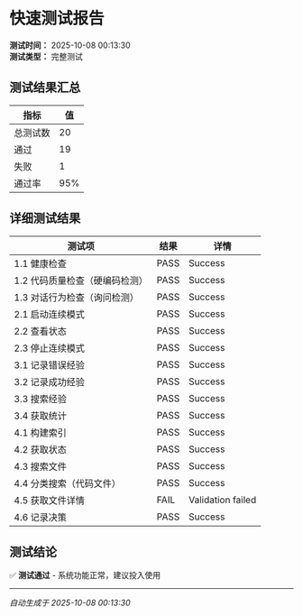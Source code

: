 # 快速测试报告

**测试时间：** 2025-10-08 00:13:30  
**测试类型：** 完整测试

## 测试结果汇总

| 指标 | 值 |
|------|-----|
| 总测试数 | 20 |
| 通过 | 19 |
| 失败 | 1 |
| 通过率 | 95% |

## 详细测试结果

| 测试项 | 结果 | 详情 |
|--------|------|------|
| 1.1 健康检查 | PASS | Success |
 | 1.2 代码质量检查（硬编码检测） | PASS | Success |
 | 1.3 对话行为检查（询问检测） | PASS | Success |
 | 2.1 启动连续模式 | PASS | Success |
 | 2.2 查看状态 | PASS | Success |
 | 2.3 停止连续模式 | PASS | Success |
 | 3.1 记录错误经验 | PASS | Success |
 | 3.2 记录成功经验 | PASS | Success |
 | 3.3 搜索经验 | PASS | Success |
 | 3.4 获取统计 | PASS | Success |
 | 4.1 构建索引 | PASS | Success |
 | 4.2 获取状态 | PASS | Success |
 | 4.3 搜索文件 | PASS | Success |
 | 4.4 分类搜索（代码文件） | PASS | Success |
 | 4.5 获取文件详情 | FAIL | Validation failed |
 | 4.6 记录决策 | PASS | Success |


## 测试结论

✅ **测试通过** - 系统功能正常，建议投入使用

---
*自动生成于 2025-10-08 00:13:30*
